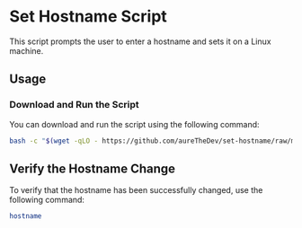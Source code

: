 # Set Hostname Script

This script prompts the user to enter a hostname and sets it on a Linux machine.

## Usage

### Download and Run the Script

You can download and run the script using the following command:

```sh
bash -c "$(wget -qLO - https://github.com/aureTheDev/set-hostname/raw/main/set-hostname.sh)"
```

## Verify the Hostname Change

To verify that the hostname has been successfully changed, use the following command:

```sh
hostname
```
